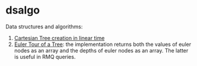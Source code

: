 # dsalgo
Data structures and algorithms:

1. [Cartesian Tree creation in linear time](./create_cartesian_tree_linear_time.py)
2. [Euler Tour of a Tree](./euler_tour_tree.py): the implementation returns both the values of euler nodes as an array and the depths of euler nodes as an array. The latter is useful in RMQ queries.


